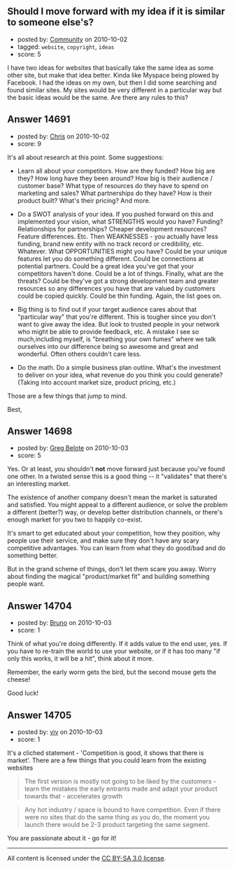 ## Should I move forward with my idea if it is similar to someone else's?

- posted by: [Community](https://stackexchange.com/users/-1/-1-community) on 2010-10-02
- tagged: `website`, `copyright`, `ideas`
- score: 5

I have two ideas for websites that basically take the same idea as some other site, but make that idea better.  Kinda like Myspace being plowed by Facebook.   I had the ideas on my own, but then I did some searching and found similar sites.  My sites would be very different in a particular way but the basic ideas would be the same.  Are there any rules to this? 


## Answer 14691

- posted by: [Chris](https://stackexchange.com/users/-1/412-chris) on 2010-10-02
- score: 9

It's all about research at this point. Some suggestions:

- Learn all about your competitors. How are they funded? How big are they? How long have they been around? How big is their audience / customer base? What type of resources do they have to spend on marketing and sales? What partnerships do they have? How is their product built? What's their pricing? And more.

- Do a SWOT analysis of your idea. If you pushed forward on this and implemented your vision, what STRENGTHS would you have? Funding? Relationships for partnerships? Cheaper development resources? Feature differences. Etc. Then WEAKNESSES - you actually have less funding, brand new entity with no track record or credibility, etc. Whatever. What OPPORTUNITIES might you have? Could be your unique features let you do something different. Could be connections at potential partners. Could be a great idea you've got that your competitors haven't done. Could be a lot of things. Finally, what are the threats? Could be they've got a strong development team and greater resources so any differences you have that are valued by customers could be copied quickly. Could be thin funding. Again, the list goes on.

- Big thing is to find out if your target audience cares about that "particular way" that you're different. This is tougher since you don't want to give away the idea. But look to trusted people in your network who might be able to provide feedback, etc. A mistake I see so much,including myself, is "breathing your own fumes" where we talk ourselves into our difference being so awesome and great and wonderful. Often others couldn't care less.

- Do the math. Do a simple business plan outline. What's the investment to deliver on your idea, what revenue do you think you could generate? (Taking into account market size, product pricing, etc.)

Those are a few things that jump to mind.

Best,


## Answer 14698

- posted by: [Greg Belote](https://stackexchange.com/users/-1/837-greg-belote) on 2010-10-03
- score: 5

Yes. Or at least, you shouldn't **not** move forward just because you've found one other. In a twisted sense this is a good thing -- it "validates" that there's an interesting market.

The existence of another company doesn't mean the market is saturated and satisfied. You might appeal to a different audience, or solve the problem a different (better?) way, or develop better distribution channels, or there's enough market for you two to happily co-exist.

It's smart to get educated about your competition, how they position, why people use their service, and make sure they don't have any scary competitive advantages. You can learn from what they do good/bad and do something better.

But in the grand scheme of things, don't let them scare you away. Worry about finding the magical "product/market fit" and building something people want.



## Answer 14704

- posted by: [Bruno](https://stackexchange.com/users/-1/4613-bruno) on 2010-10-03
- score: 1

Think of what you're doing differently.  If it adds value to the end user, yes.  If you have to re-train the world to use your website, or if it has too many "if only this works, it will be a hit", think about it more. 

Remember, the early worm gets the bird, but the second mouse gets the cheese! 

Good luck! 




## Answer 14705

- posted by: [viv](https://stackexchange.com/users/-1/2665-viv) on 2010-10-03
- score: 1

It's a cliched statement - 'Competition is good, it shows that there is market'. There are a few things that you could learn from the existing websites

> The first version is mostly not going to be liked by the customers - learn the mistakes the early entrants made and adapt your product towards that - accelerates growth

> Any hot industry / space is bound to have competition. Even if there were no sites that do the same thing as you do, the moment you launch there would be 2-3 product targeting the same segment. 

You are passionate about it - go for it!



---

All content is licensed under the [CC BY-SA 3.0 license](https://creativecommons.org/licenses/by-sa/3.0/).
